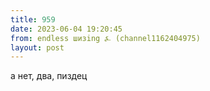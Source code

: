 ```yaml
---
title: 959
date: 2023-06-04 19:20:45
from: endless шизing ⍼ (channel1162404975)
layout: post
---
```


а нет, два, пиздец
